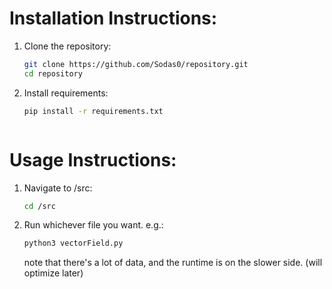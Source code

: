 # Installation Instructions:

1. Clone the repository:
   ```bash
   git clone https://github.com/Sodas0/repository.git
   cd repository


2. Install requirements:
    ```bash
    pip install -r requirements.txt



# Usage Instructions:

1. Navigate to /src:

    ```bash 
    cd /src

2. Run whichever file you want. e.g.:

    ```bash
    python3 vectorField.py
    ``` 
    note that there's a lot of data, and the runtime is on the slower side. (will optimize later)


